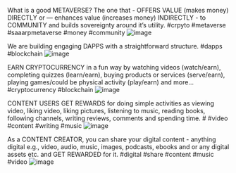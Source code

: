 What is a good METAVERSE?
The one that - OFFERS VALUE (makes money) DIRECTLY or — enhances value (increases money) INDIRECTLY - to COMMUNITY and builds sovereignty around it’s utility. #crpyto #metaverse #saaarpmetaverse #money #community
![image](https://github.com/saaarpmetaverse/social-media-posts/blob/main/1.jpg)

We are building engaging DAPPS with a straightforward structure.
#dapps #blockchain
![image](https://github.com/saaarpmetaverse/social-media-posts/blob/main/2.jpg)

EARN CRYPTOCURRENCY in a fun way by watching videos (watch/earn), completing quizzes (learn/earn), buying products or services (serve/earn), playing games/could be physical activity (play/earn) and more…
#cryptocurrency #blockchain
![image](https://github.com/saaarpmetaverse/social-media-posts/blob/main/3.jpg)

CONTENT USERS GET REWARDS for doing simple activities as viewing video, liking video, liking pictures, listening to music, reading books, following channels, writing reviews, comments and spending time. # #video #content #writing #music
![image](https://github.com/saaarpmetaverse/social-media-posts/blob/main/4.jpg)

As a CONTENT CREATOR, you can share your digital content - anything digital e.g., video, audio, music, images, podcasts, ebooks and or any digital assets etc. and GET REWARDED for it. #digital #share #content #music #video
![image](https://github.com/saaarpmetaverse/social-media-posts/blob/main/5.jpg)
